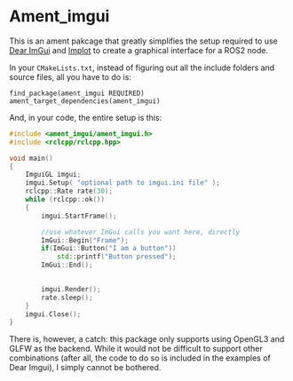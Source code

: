 # Ament_imgui

This is an ament pakcage that greatly simplifies the setup required to use [Dear ImGui](https://github.com/ocornut/imgui) and [Implot](https://github.com/epezent/implot) to create a graphical interface for a ROS2 node. 

In your `CMakeLists.txt`, instead of figuring out all the include folders and source files, all you have to do is:

```
find_package(ament_imgui REQUIRED)
ament_target_dependencies(ament_imgui)
```

And, in your code, the entire setup is this:

```c++
#include <ament_imgui/ament_imgui.h>
#include <rclcpp/rclcpp.hpp>

void main()
{
    ImguiGL imgui;
    imgui.Setup( "optional path to imgui.ini file" );
    rclcpp::Rate rate(30);
    while (rclcpp::ok())
    {
        imgui.StartFrame();

        //use whatever ImGui calls you want here, directly
        ImGui::Begin("Frame");
        if(ImGui::Button("I am a button"))
            std::printf("Button pressed");
        ImGui::End();

        
        imgui.Render();
        rate.sleep();
    }
    imgui.Close();
}
```


There is, however, a catch: this package only supports using OpenGL3 and GLFW as the backend. While it would not be difficult to support other combinations (after all, the code to do so is included in the examples of Dear Imgui), I simply cannot be bothered.
